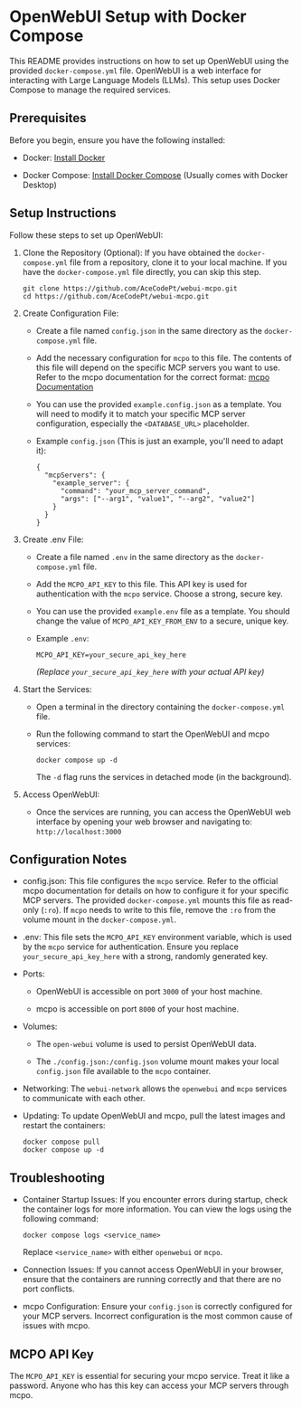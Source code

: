 # OpenWebUI Setup with Docker Compose

This README provides instructions on how to set up OpenWebUI using the provided `docker-compose.yml` file. OpenWebUI is a web interface for interacting with Large Language Models (LLMs). This setup uses Docker Compose to manage the required services.

## Prerequisites

Before you begin, ensure you have the following installed:

- Docker: [Install Docker](https://docs.docker.com/get-docker/ "null")

- Docker Compose: [Install Docker Compose](https://docs.docker.com/compose/install/ "null") (Usually comes with Docker Desktop)

## Setup Instructions

Follow these steps to set up OpenWebUI:

1.  Clone the Repository (Optional): If you have obtained the `docker-compose.yml` file from a repository, clone it to your local machine. If you have the `docker-compose.yml` file directly, you can skip this step.

    ```
    git clone https://github.com/AceCodePt/webui-mcpo.git
    cd https://github.com/AceCodePt/webui-mcpo.git
    ```

2.  Create Configuration File:

    - Create a file named `config.json` in the same directory as the `docker-compose.yml` file.

    - Add the necessary configuration for `mcpo` to this file. The contents of this file will depend on the specific MCP servers you want to use. Refer to the mcpo documentation for the correct format: [mcpo Documentation](https://github.com/open-webui/mcpo "null")

    - You can use the provided `example.config.json` as a template. You will need to modify it to match your specific MCP server configuration, especially the `<DATABASE_URL>` placeholder.

    - Example `config.json` (This is just an example, you'll need to adapt it):

      ```
      {
        "mcpServers": {
          "example_server": {
            "command": "your_mcp_server_command",
            "args": ["--arg1", "value1", "--arg2", "value2"]
          }
        }
      }

      ```

3.  Create .env File:

    - Create a file named `.env` in the same directory as the `docker-compose.yml` file.

    - Add the `MCPO_API_KEY` to this file. This API key is used for authentication with the `mcpo` service. Choose a strong, secure key.

    - You can use the provided `example.env` file as a template. You should change the value of `MCPO_API_KEY_FROM_ENV` to a secure, unique key.

    - Example `.env`:

      ```
      MCPO_API_KEY=your_secure_api_key_here

      ```

      _(Replace `your_secure_api_key_here` with your actual API key)_

4.  Start the Services:

    - Open a terminal in the directory containing the `docker-compose.yml` file.

    - Run the following command to start the OpenWebUI and mcpo services:

      ```
      docker compose up -d

      ```

      The `-d` flag runs the services in detached mode (in the background).

5.  Access OpenWebUI:

    - Once the services are running, you can access the OpenWebUI web interface by opening your web browser and navigating to: `http://localhost:3000`

## Configuration Notes

- config.json: This file configures the `mcpo` service. Refer to the official mcpo documentation for details on how to configure it for your specific MCP servers. The provided `docker-compose.yml` mounts this file as read-only (`:ro`). If `mcpo` needs to write to this file, remove the `:ro` from the volume mount in the `docker-compose.yml`.

- .env: This file sets the `MCPO_API_KEY` environment variable, which is used by the `mcpo` service for authentication. Ensure you replace `your_secure_api_key_here` with a strong, randomly generated key.

- Ports:

  - OpenWebUI is accessible on port `3000` of your host machine.

  - mcpo is accessible on port `8000` of your host machine.

- Volumes:

  - The `open-webui` volume is used to persist OpenWebUI data.

  - The `./config.json:/config.json` volume mount makes your local `config.json` file available to the `mcpo` container.

- Networking: The `webui-network` allows the `openwebui` and `mcpo` services to communicate with each other.

- Updating: To update OpenWebUI and mcpo, pull the latest images and restart the containers:

  ```
  docker compose pull
  docker compose up -d

  ```

## Troubleshooting

- Container Startup Issues: If you encounter errors during startup, check the container logs for more information. You can view the logs using the following command:

  ```
  docker compose logs <service_name>

  ```

  Replace `<service_name>` with either `openwebui` or `mcpo`.

- Connection Issues: If you cannot access OpenWebUI in your browser, ensure that the containers are running correctly and that there are no port conflicts.

- mcpo Configuration: Ensure your `config.json` is correctly configured for your MCP servers. Incorrect configuration is the most common cause of issues with mcpo.

## MCPO API Key

The `MCPO_API_KEY` is essential for securing your mcpo service. Treat it like a password. Anyone who has this key can access your MCP servers through mcpo.
